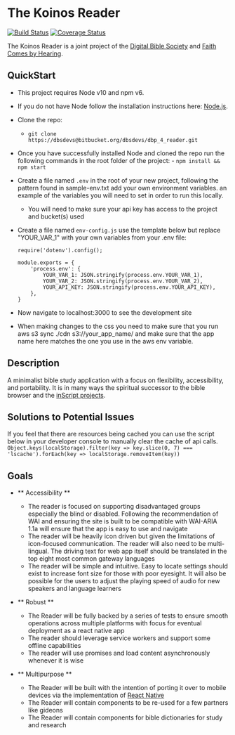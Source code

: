 # The Koinos Reader

[![Build Status](https://travis-ci.org/digitalbiblesociety/dbp-reader.svg?branch=master)](https://travis-ci.org/digitalbiblesociety/dbp-reader) [![Coverage Status](https://coveralls.io/repos/github/digitalbiblesociety/dbp-reader/badge.svg?branch=master)](https://coveralls.io/github/digitalbiblesociety/dbp-reader?branch=master)

The Koinos Reader is a joint project of the [Digital Bible Society](https://dbs.org)
and [Faith Comes by Hearing](https://faithcomesbyhearing.com).

## QuickStart

- This project requires Node v10 and npm v6.
- If you do not have Node follow the installation instructions here: [Node.js](https://nodejs.org/en/download/).
- Clone the repo:
  - `git clone https://dbsdevs@bitbucket.org/dbsdevs/dbp_4_reader.git`
- Once you have successfully installed Node and cloned the repo run the following
  commands in the root folder of the
  project: - `npm install && npm start`
- Create a file named `.env` in the root of your new project, following the pattern found in sample-env.txt add your own environment variables.
  an example of the variables you will need to set in order to run this locally.
  - You will need to make sure your api key has access to the project and bucket(s) used
- Create a file named `env-config.js` use the template below but replace "YOUR_VAR_1" with your own variables from your .env file:

  ```
  require('dotenv').config();

  module.exports = {
      'process.env': {
          YOUR_VAR_1: JSON.stringify(process.env.YOUR_VAR_1),
          YOUR_VAR_2: JSON.stringify(process.env.YOUR_VAR_2),
          YOUR_API_KEY: JSON.stringify(process.env.YOUR_API_KEY),
      },
  }
  ```

- Now navigate to localhost:3000 to see the development site
- When making changes to the css you need to make sure that you run aws s3 sync ./cdn s3://your_app_name/ and make sure that the app name here matches the one you use in the aws env variable.

## Description

A minimalist bible study application with a focus on flexibility, accessibility, and
portability. It is in many ways the spiritual successor to the bible browser and the
[inScript projects](https://github.com/digitalbiblesociety/).

## Solutions to Potential Issues

If you feel that there are resources being cached you can use the script below
in your developer console to manually clear the cache of api calls.
`Object.keys(localStorage).filter(key => key.slice(0, 7) === 'lscache').forEach(key => localStorage.removeItem(key))`

## Goals

- ** Accessibility **
  - The reader is focused on supporting disadvantaged groups especially the blind or
    disabled. Following the recommendation of WAI and ensuring the site is built to be
    compatible with WAI-ARIA 1.1a will ensure that the app is easy to use and navigate
  - The reader will be heavily icon driven but given the limitations of icon-focused
    communication. The reader will also need to be multi-lingual. The driving text for
    web app itself should be translated in the top eight most common gateway languages
  - The reader will be simple and intuitive. Easy to locate settings should exist to
    increase font size for those with poor eyesight. It will also be possible for the
    users to adjust the playing speed of audio for new speakers and language learners
- ** Robust **
  - The Reader will be fully backed by a series of tests to ensure smooth operations
    across multiple platforms with focus for eventual deployment as a react native app
  - The reader should leverage service workers and support some offline capabilities
  - The reader will use promises and load content asynchronously whenever it is wise
- ** Multipurpose **

  - The Reader will be built with the intention of porting it over to mobile devices
    via the implementation of [React Native](https://facebook.github.io/react-native/)
  - The Reader will contain components to be re-used for a few partners like gideons
  - The Reader will contain components for bible dictionaries for study and research
